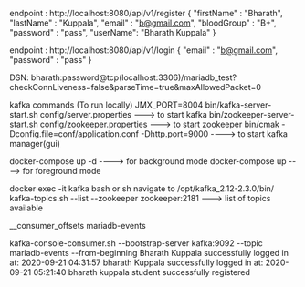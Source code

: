 endpoint : http://localhost:8080/api/v1/register
{
    "firstName" : "Bharath",
    "lastName" : "Kuppala",
    "email" : "b@gmail.com",
    "bloodGroup" : "B+",
    "password" : "pass",
    "userName": "Bharath Kuppala"
}

endpoint :  http://localhost:8080/api/v1/login
{
     "email" : "b@gmail.com",
     "password" : "pass"
}

<!-- Just for reference -->
DSN: bharath:password@tcp(localhost:3306)/mariadb_test?checkConnLiveness=false&parseTime=true&maxAllowedPacket=0

kafka commands (To run locally)
JMX_PORT=8004 bin/kafka-server-start.sh config/server.properties ---> to start kafka
bin/zookeeper-server-start.sh config/zookeeper.properties ---> to start zookeeper
bin/cmak -Dconfig.file=conf/application.conf -Dhttp.port=9000 ----> to start kafka manager(gui)

<!-- Commands need to be execute to run services inside container -->
docker-compose up -d ----> for background mode
docker-compose up ----> for foreground mode

<!-- To get inside container -->
docker exec -it kafka bash or sh
navigate to /opt/kafka_2.12-2.3.0/bin/
kafka-topics.sh --list --zookeeper zookeeper:2181 ---> list of topics available 

<!-- Output: -->
__consumer_offsets
mariadb-events

<!-- Command to see the messages which are published to topic -->
kafka-console-consumer.sh --bootstrap-server kafka:9092 --topic mariadb-events --from-beginning
Bharath Kuppala successfully logged in at: 2020-09-21 04:31:57
bharath Kuppala successfully logged in at: 2020-09-21 05:21:40
bharath kuppala student successfully registered


